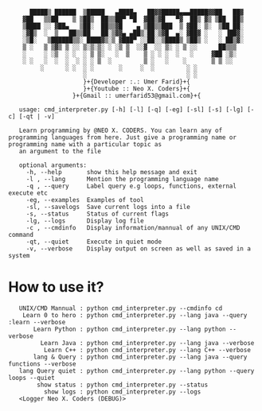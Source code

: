 
          █████▒ ██████  ▒█████   ▄████▄   ██▓▓█████▄▄▄█████▓▓██   ██▓
        ▓██   ▒▒██    ▒ ▒██▒  ██▒▒██▀ ▀█  ▓██▒▓█   ▀▓  ██▒ ▓▒ ▒██  ██▒
        ▒████ ░░ ▓██▄   ▒██░  ██▒▒▓█    ▄ ▒██▒▒███  ▒ ▓██░ ▒░  ▒██ ██░
        ░▓█▒  ░  ▒   ██▒▒██   ██░▒▓▓▄ ▄██▒░██░▒▓█  ▄░ ▓██▓ ░   ░ ▐██▓░
        ░▒█░   ▒██████▒▒░ ████▓▒░▒ ▓███▀ ░░██░░▒████▒ ▒██▒ ░   ░ ██▒▓░
        ▒ ░   ▒ ▒▓▒ ▒ ░░ ▒░▒░▒░ ░ ░▒ ▒  ░░▓  ░░ ▒░ ░ ▒ ░░      ██▒▒▒
        ░     ░ ░▒  ░ ░  ░ ▒ ▒░   ░  ▒    ▒ ░ ░ ░  ░   ░     ▓██ ░▒░
        ░ ░   ░  ░  ░  ░ ░ ░ ▒  ░         ▒ ░   ░    ░       ▒ ▒ ░░
             ░      ░ ░  ░ ░       ░     ░  ░         ░ ░
                         ░                            ░ ░
                         }+{Developer :.: Umer Farid}+{
                         }+{Youtube :: Neo X. Coders}+{
                      }+{Gmail :: umerfarid53@gmail.com}+{

       usage: cmd_interpreter.py [-h] [-l] [-q] [-eg] [-sl] [-s] [-lg] [-c] [-qt | -v]

       Learn programming by @NEO X. CODERS. You can learn any of programming languages from here. Just give a programming name or programming name with a particular topic as
       an argument to the file

       optional arguments:
         -h, --help       show this help message and exit
         -l , --lang      Mention the programming language name
         -q , --query     Label query e.g loops, functions, external execute etc
         -eg, --examples  Examples of tool
         -sl, --savelogs  Save current logs into a file
         -s, --status     Status of current flags
         -lg, --logs      Display log file
         -c , --cmdinfo   Display information/mannual of any UNIX/CMD command
         -qt, --quiet     Execute in quiet mode
         -v, --verbose    Display output on screen as well as saved in a system
         
# How to use it?

       UNIX/CMD Mannual : python cmd_interpreter.py --cmdinfo cd
        Learn 0 to hero : python cmd_interpreter.py --lang java --query :learn --verbose
           Learn Python : python cmd_interpreter.py --lang python --verbose
             Learn Java : python cmd_interpreter.py --lang java --verbose
              Learn C++ : python cmd_interpreter.py --lang C++ --verbose
           lang & Query : python cmd_interpreter.py --lang java --query functions --verbose
       lang Query quiet : python cmd_interpreter.py --lang python --query loops --quiet
            show status : python cmd_interpreter.py --status
              show logs : python cmd_interpreter.py --logs
       <Logger Neo X. Coders (DEBUG)>

